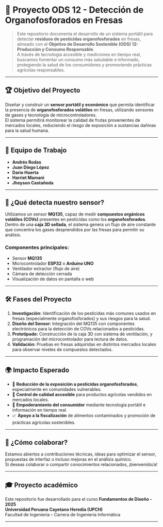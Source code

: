 # 🍓 Proyecto ODS 12 - Detección de Organofosforados en Fresas

> Este repositorio documenta el desarrollo de un sistema portátil para detectar **residuos de pesticidas organofosforados** en fresas, alineado con el **Objetivo de Desarrollo Sostenible (ODS) 12: Producción y Consumo Responsable**.  
> A través de tecnología accesible y mediciones en tiempo real, buscamos fomentar un consumo más saludable e informado, protegiendo la salud de los consumidores y promoviendo prácticas agrícolas responsables.

---

## 🏆 Objetivo del Proyecto

Diseñar y construir un **sensor portátil y económico** que permita identificar la presencia de **organofosforados volátiles** en fresas, utilizando sensores de gases y tecnología de microcontroladores.  
El sistema permitirá monitorear la calidad de frutas provenientes de mercados locales, reduciendo el riesgo de exposición a sustancias dañinas para la salud humana.

---

## 👥 Equipo de Trabajo

- **Andrés Rodas**  
- **Juan Diego López**  
- **Dario Huerta**  
- **Harriet Mamani**  
- **Jheyson Castañeda**  

---

## 🧪 ¿Qué detecta nuestro sensor?

Utilizamos un sensor **MQ135**, capaz de medir **compuestos orgánicos volátiles (COVs)** presentes en pesticidas como los **organofosforados**.  
Dentro de una **caja 3D sellada**, el sistema genera un flujo de aire constante que concentra los gases desprendidos por las fresas para permitir su análisis.

### Componentes principales:
- Sensor **MQ135**
- Microcontrolador **ESP32** o **Arduino UNO**
- Ventilador extractor (flujo de aire)
- Cámara de detección cerrada
- Visualización de datos en pantalla o web

---

## 🛠️ Fases del Proyecto

1. **Investigación:** Identificación de los pesticidas más comunes usados en fresas (especialmente organofosforados) y sus riesgos para la salud.
2. **Diseño del Sensor:** Integración del MQ135 con componentes electrónicos para la detección de COVs relacionados a pesticidas.
3. **Prototipado:** Construcción de la caja 3D con sistema de ventilación, y programación del microcontrolador para lectura de datos.
4. **Validación:** Pruebas en fresas adquiridas en distintos mercados locales para observar niveles de compuestos detectados.

---

## 🌍 Impacto Esperado

- 🧬 **Reducción de la exposición a pesticidas organofosforados**, especialmente en comunidades vulnerables.
- 🍓 **Control de calidad accesible** para productos agrícolas vendidos en mercados locales.
- 📢 **Empoderamiento del consumidor** mediante tecnología portátil e información en tiempo real.
- 📈 **Apoyo a la fiscalización** de alimentos contaminados y promoción de prácticas agrícolas sostenibles.

---

## 🤝 ¿Cómo colaborar?

Estamos abiertos a contribuciones técnicas, ideas para optimizar el sensor, propuestas de interfaz o incluso mejoras en el análisis químico.  
Si deseas colaborar o compartir conocimientos relacionados, ¡bienvenido/a!

---

## 🎓 Proyecto académico

Este repositorio fue desarrollado para el curso **Fundamentos de Diseño - 2025**  
**Universidad Peruana Cayetano Heredia (UPCH)**  
Facultad de Ingeniería – Carrera de Ingeniería Informática

---

